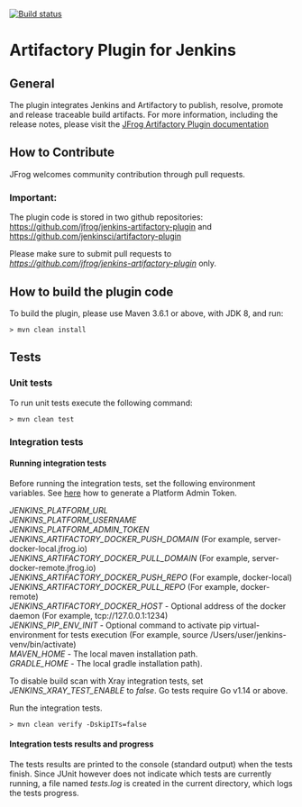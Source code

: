 [![Build status](https://ci.appveyor.com/api/projects/status/01cimn54er7nna82?svg=true)](https://ci.appveyor.com/project/jfrog-ecosystem/jenkins-artifactory-plugin)

# Artifactory Plugin for Jenkins

## General
The plugin integrates Jenkins and Artifactory to publish, resolve, promote and release traceable build artifacts.
For more information, including the release notes, please visit the [JFrog Artifactory Plugin documentation](https://www.jfrog.com/confluence/display/RTF/Jenkins+Artifactory+Plug-in)

## How to Contribute
JFrog welcomes community contribution through pull requests.

### Important:
The plugin code is stored in two github repositories:
https://github.com/jfrog/jenkins-artifactory-plugin and
https://github.com/jenkinsci/artifactory-plugin

Please make sure to submit pull requests to *https://github.com/jfrog/jenkins-artifactory-plugin* only.

## How to build the plugin code
To build the plugin, please use Maven 3.6.1 or above, with JDK 8, and run:
```console
> mvn clean install
```

## Tests
### Unit tests
To run unit tests execute the following command:
```
> mvn clean test
```

### Integration tests
#### Running integration tests
Before running the integration tests, set the following environment variables.
See [here](https://www.jfrog.com/confluence/display/JFROG/Access+Tokens#AccessTokens-GeneratingAdminTokens) how to generate a Platform Admin Token.

*JENKINS_PLATFORM_URL*<br>
*JENKINS_PLATFORM_USERNAME*<br>
*JENKINS_PLATFORM_ADMIN_TOKEN*<br>
*JENKINS_ARTIFACTORY_DOCKER_PUSH_DOMAIN* (For example, server-docker-local.jfrog.io)<br>
*JENKINS_ARTIFACTORY_DOCKER_PULL_DOMAIN* (For example, server-docker-remote.jfrog.io)<br>
*JENKINS_ARTIFACTORY_DOCKER_PUSH_REPO* (For example, docker-local)<br>
*JENKINS_ARTIFACTORY_DOCKER_PULL_REPO* (For example, docker-remote)<br>
*JENKINS_ARTIFACTORY_DOCKER_HOST* - Optional address of the docker daemon (For example, tcp://127.0.0.1:1234)<br>
*JENKINS_PIP_ENV_INIT* - Optional command to activate pip virtual-environment for tests execution (For example, source /Users/user/jenkins-venv/bin/activate)<br>
*MAVEN_HOME* - The local maven installation path.<br>
*GRADLE_HOME* - The local gradle installation path).<br>

To disable build scan with Xray integration tests, set *JENKINS_XRAY_TEST_ENABLE* to *false*.
Go tests require Go v1.14 or above.

Run the integration tests.
```
> mvn clean verify -DskipITs=false
```
#### Integration tests results and progress
The tests results are printed to the console (standard output) when the tests finish.
Since JUnit however does not indicate which tests are currently running, a file named *tests.log* is created in the current directory, which logs the tests progress.